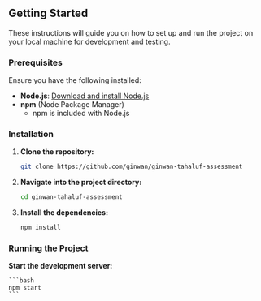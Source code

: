 ## Getting Started

These instructions will guide you on how to set up and run the project on your local machine for development and testing.

### Prerequisites

Ensure you have the following installed:

- **Node.js**: [Download and install Node.js](https://nodejs.org/)
- **npm** (Node Package Manager)
  - npm is included with Node.js

### Installation

1. **Clone the repository:**

   ```bash
   git clone https://github.com/ginwan/ginwan-tahaluf-assessment
    ```

2. **Navigate into the project directory:**
    ```bash
    cd ginwan-tahaluf-assessment
    ```

3. **Install the dependencies:**
    ```bash
    npm install
    ```

### Running the Project

**Start the development server:**

    ```bash
    npm start
    ```
   